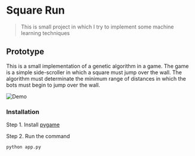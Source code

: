 # Square Run
> This is small project in which I try to implement some machine learning techniques
## Prototype
This is a small implementation of a genetic algorithm in a game.
The game is a simple side-scroller in which a square must jump over the wall.
The algorithm must determinate the minimum range of distances in which the bots must begin to jump over the wall.

![Demo](https://media.giphy.com/media/35CoiaQrslZT08GbNf/giphy.gif)

### Installation
Step 1. Install [pygame](https://www.pygame.org/wiki/GettingStarted#Pygame%20Installation)

Step 2. Run the command
```bash
python app.py
```

